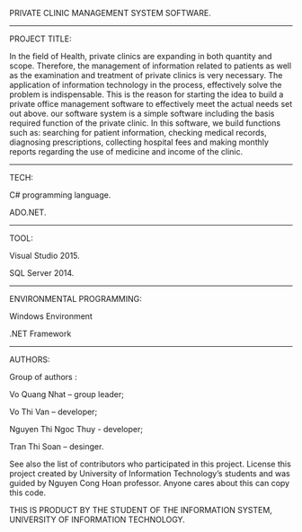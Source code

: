 
PRIVATE CLINIC MANAGEMENT SYSTEM SOFTWARE. 
___________________________________________________________________

PROJECT TITLE: 

In the field of Health, private clinics are expanding in both quantity and scope. Therefore, the management of information related to patients as well as the examination and treatment of private clinics is very necessary. The application of information technology in the process, effectively solve the problem is indispensable. This is the reason for starting the idea to build a private office management software to effectively meet the actual needs set out above. our software system is a simple software including the basis required function of the private clinic. In this software, we build functions such as: searching for patient information, checking medical records, diagnosing prescriptions, collecting hospital fees and making monthly reports regarding the use of medicine and income of the clinic.
_______________________________________

TECH:

C# programming language.

ADO.NET.
_____________________________

TOOL:

Visual Studio 2015.

SQL Server 2014.
________________________________

ENVIRONMENTAL PROGRAMMING:

Windows Environment

.NET Framework
____________________________________________

AUTHORS:

Group of authors :

Vo Quang Nhat – group leader;

Vo Thi Van – developer; 

Nguyen Thi Ngoc Thuy - developer;

Tran Thi Soan – desinger.


See also the list of contributors who participated in this project. License this project created by University of Information Technology’s students and was guided by Nguyen Cong Hoan professor. Anyone cares about this can copy this code.


THIS IS PRODUCT BY THE STUDENT OF THE INFORMATION SYSTEM, UNIVERSITY OF INFORMATION TECHNOLOGY.

